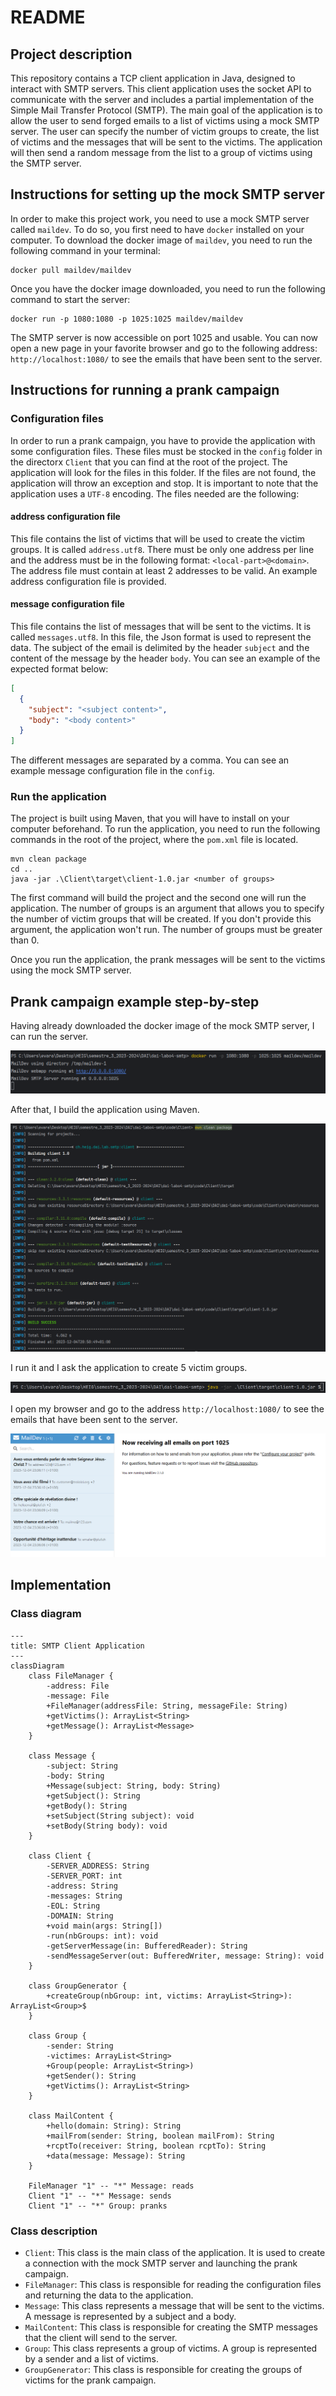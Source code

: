 # README

## Project description

This repository contains a TCP client application in Java, designed to interact with SMTP servers.
This client application uses the socket API to communicate with the server and includes a partial implementation of the
Simple Mail Transfer Protocol (SMTP). The main goal of the application is to allow the user to send forged emails to
a list of victims using a mock SMTP server. The user can specify the number of victim groups to create, the list of
victims and the messages that will be sent to the victims. The application will then send a random message from the
list to a group of victims using the SMTP server.

## Instructions for setting up the mock SMTP server

In order to make this project work, you need to use a mock SMTP server called ```maildev```. To do so, you
first need to have ```docker``` installed on your computer. To download the docker image of ```maildev```, you need to
run the following command in your terminal:

```shell
docker pull maildev/maildev
```

Once you have the docker image downloaded, you need to run the following command to start the server:

```shell
docker run -p 1080:1080 -p 1025:1025 maildev/maildev
``` 

The SMTP server is now accessible on port 1025 and usable. You can now open a new page in your favorite browser and go
to the
following address: `http://localhost:1080/` to see the emails that have been sent to the server.

## Instructions for running a prank campaign

### Configuration files

In order to run a prank campaign, you have to provide the application with some configuration files. These files
must be stocked in the ```config``` folder in the directorx ```Client```
that you can find at the root of the project. The application will look for the files in this
folder. If the files are not found, the application will throw an exception and stop. It is important to note that the
application uses a ```UTF-8``` encoding. The files needed are the following:

#### address configuration file

This file contains the list of victims that will be used to create the victim groups.
It is called ```address.utf8```. There must be only one address per line
and the address must be in the following format: ```<local-part>@<domain>```. The address file must contain at least 2
addresses to be valid. An example address configuration file is provided.

#### message configuration file

This file contains the list of messages that will be sent to the victims. It is called
```messages.utf8```. In this file, the Json format is used to
represent the data. The subject of the email is delimited by the
header ```subject``` and the content of the message by the header ```body```. You can see an example of the expected
format below:

```json
[
  {
    "subject": "<subject content>",
    "body": "<body content>"
  }
]
```

The different messages are separated by a comma. You can see an example message configuration file in the ```config```.

### Run the application

The project is built using Maven, that you will have to install on your computer beforehand.
To run the application, you need to run the following commands in the root of the project, where the ```pom.xml``` file
is located.

```shell
mvn clean package
cd ..
java -jar .\Client\target\client-1.0.jar <number of groups>
```

The first command will build the project and the second one will run the application. The number of groups is an
argument that allows you to specify the number of victim groups that will be created. If you don't provide this
argument, the
application won't run. The number of groups must be greater than 0.

Once you run the application, the prank messages will be sent to the victims using the mock SMTP server.

## Prank campaign example step-by-step

Having already downloaded the docker image of the mock SMTP server, I can run the server.

![Server Maildev running](./images/server_running.png "Server running")

After that, I build the application using Maven.

![Maven build](./images/mvn_build.png "Maven build")

I run it and I ask the application to create 5 victim groups.

![Application running](./images/run.png "Application running")

I open my browser and go to the address ```http://localhost:1080/``` to see the emails that have been sent to the
server.

![Emails received](./images/emails_received.png "Emails received")

## Implementation

### Class diagram

```mermaid
---
title: SMTP Client Application
---
classDiagram
    class FileManager {
        -address: File
        -message: File
        +FileManager(addressFile: String, messageFile: String)
        +getVictims(): ArrayList<String>
        +getMessage(): ArrayList<Message>
    }

    class Message {
        -subject: String
        -body: String
        +Message(subject: String, body: String)
        +getSubject(): String
        +getBody(): String
        +setSubject(String subject): void
        +setBody(String body): void
    }

    class Client {
        -SERVER_ADDRESS: String
        -SERVER_PORT: int
        -address: String
        -messages: String
        -EOL: String
        -DOMAIN: String
        +void main(args: String[])
        -run(nbGroups: int): void
        -getServerMessage(in: BufferedReader): String
        -sendMessageServer(out: BufferedWriter, message: String): void
    }

    class GroupGenerator {
        +createGroup(nbGroup: int, victims: ArrayList<String>): ArrayList<Group>$
    }

    class Group {
        -sender: String
        -victimes: ArrayList<String>
        +Group(people: ArrayList<String>)
        +getSender(): String
        +getVictims(): ArrayList<String>
    }

    class MailContent {
        +hello(domain: String): String
        +mailFrom(sender: String, boolean mailFrom): String
        +rcptTo(receiver: String, boolean rcptTo): String
        +data(message: Message): String
    }

    FileManager "1" -- "*" Message: reads
    Client "1" -- "*" Message: sends
    Client "1" -- "*" Group: pranks

```

### Class description

- ```Client```: This class is the main class of the application. It is used to create a connection with the mock SMTP
  server and
  launching the prank campaign.
- ```FileManager```: This class is responsible for reading the configuration files and returning the data to the
  application.
- ```Message```: This class represents a message that will be sent to the victims. A message is represented by a subject
  and a body.
- ```MailContent```: This class is responsible for creating the SMTP messages that the client will send to the server.
- ```Group```: This class represents a group of victims. A group is represented by a sender and a list of victims.
- ```GroupGenerator```: This class is responsible for creating the groups of victims for the prank campaign.
